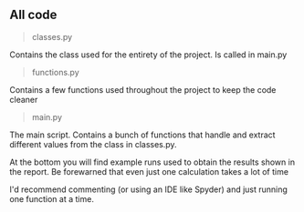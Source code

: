 ## All code

>classes.py

Contains the class used for the entirety of the project. Is called in main.py

>functions.py

Contains a few functions used throughout the project to keep the code cleaner

>main.py

The main script. Contains a bunch of functions that handle and extract different values from the class in classes.py.

At the bottom you will find example runs used to obtain the results shown in the report. Be forewarned that even just one calculation takes a lot of time

I'd recommend commenting (or using an IDE like Spyder) and just running one function at a time.
